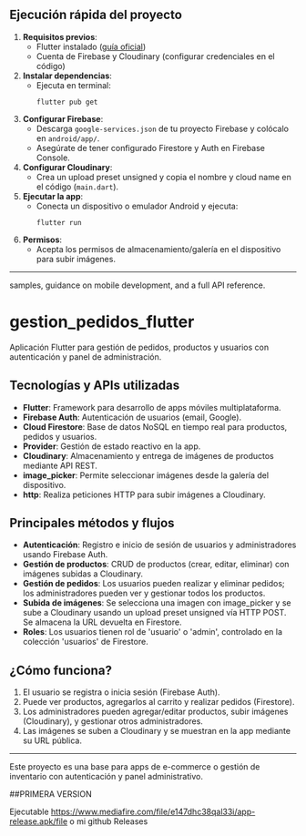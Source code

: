 ## Ejecución rápida del proyecto

1. **Requisitos previos**:
	- Flutter instalado ([guía oficial](https://docs.flutter.dev/get-started/install))
	- Cuenta de Firebase y Cloudinary (configurar credenciales en el código)
2. **Instalar dependencias**:
	- Ejecuta en terminal:
	  ```
	  flutter pub get
	  ```
3. **Configurar Firebase**:
	- Descarga `google-services.json` de tu proyecto Firebase y colócalo en `android/app/`.
	- Asegúrate de tener configurado Firestore y Auth en Firebase Console.
4. **Configurar Cloudinary**:
	- Crea un upload preset unsigned y copia el nombre y cloud name en el código (`main.dart`).
5. **Ejecutar la app**:
	- Conecta un dispositivo o emulador Android y ejecuta:
	  ```
	  flutter run
	  ```
6. **Permisos**:
	- Acepta los permisos de almacenamiento/galería en el dispositivo para subir imágenes.

---
samples, guidance on mobile development, and a full API reference.

# gestion_pedidos_flutter

Aplicación Flutter para gestión de pedidos, productos y usuarios con autenticación y panel de administración.

## Tecnologías y APIs utilizadas

- **Flutter**: Framework para desarrollo de apps móviles multiplataforma.
- **Firebase Auth**: Autenticación de usuarios (email, Google).
- **Cloud Firestore**: Base de datos NoSQL en tiempo real para productos, pedidos y usuarios.
- **Provider**: Gestión de estado reactivo en la app.
- **Cloudinary**: Almacenamiento y entrega de imágenes de productos mediante API REST.
- **image_picker**: Permite seleccionar imágenes desde la galería del dispositivo.
- **http**: Realiza peticiones HTTP para subir imágenes a Cloudinary.

## Principales métodos y flujos

- **Autenticación**: Registro e inicio de sesión de usuarios y administradores usando Firebase Auth.
- **Gestión de productos**: CRUD de productos (crear, editar, eliminar) con imágenes subidas a Cloudinary.
- **Gestión de pedidos**: Los usuarios pueden realizar y eliminar pedidos; los administradores pueden ver y gestionar todos los productos.
- **Subida de imágenes**: Se selecciona una imagen con image_picker y se sube a Cloudinary usando un upload preset unsigned vía HTTP POST. Se almacena la URL devuelta en Firestore.
- **Roles**: Los usuarios tienen rol de 'usuario' o 'admin', controlado en la colección 'usuarios' de Firestore.

## ¿Cómo funciona?

1. El usuario se registra o inicia sesión (Firebase Auth).
2. Puede ver productos, agregarlos al carrito y realizar pedidos (Firestore).
3. Los administradores pueden agregar/editar productos, subir imágenes (Cloudinary), y gestionar otros administradores.
4. Las imágenes se suben a Cloudinary y se muestran en la app mediante su URL pública.

---
Este proyecto es una base para apps de e-commerce o gestión de inventario con autenticación y panel administrativo.

##PRIMERA VERSION 

Ejecutable https://www.mediafire.com/file/e147dhc38qal33i/app-release.apk/file o mi github Releases
